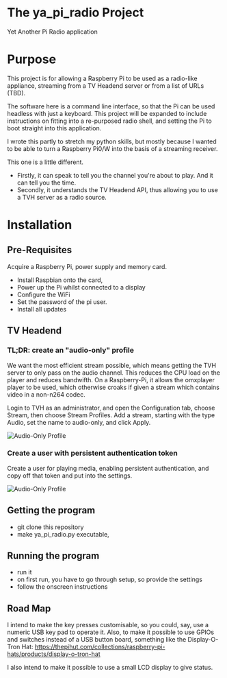 # The ya_pi_radio Project

Yet Another Pi Radio application

# Purpose

This project is for allowing a Raspberry Pi to be used as a radio-like appliance, streaming from a TV Headend server or from a list of URLs (TBD).

The software here is a command line interface, so that the Pi can be used headless with just a keyboard. This project will be expanded to include instructions on fitting into a re-purposed radio shell, and setting the Pi to boot straight into this application.

I wrote this partly to stretch my python skills, but mostly because I wanted to be able to turn a Raspberry Pi0/W into the basis of a streaming receiver.

This one is a little different. 
* Firstly, it can speak to tell you the channel you're about to play. And it can tell you the time.
* Secondly, it understands the TV Headend API, thus allowing you to use a TVH server as a radio source.



# Installation

## Pre-Requisites

Acquire a Raspberry Pi, power supply and memory card. 

* Install Raspbian onto the card,
* Power up the Pi whilst connected to a display
* Configure the WiFi
* Set the password of the pi user.
* Install all updates


## TV Headend

### TL;DR: create an "audio-only" profile

We want the most efficient stream possible, which means getting the TVH
server to only pass on the audio channel. This reduces the CPU load on
the player and reduces bandwifth. On a Raspberry-Pi, it allows the
omxplayer player to be used, which otherwise croaks if given a stream
which contains video in a non-n264 codec.

Login to TVH as an administrator, and open the Configuration tab, choose
Stream, then choose Stream Profiles. Add a stream, starting with the
type Audio, set the name to audio-only, and click Apply.
 
![Audio-Only Profile](https://raw.githubusercontent.com/speculatrix/ya_pi_radio/master/create_audio_only_profile.png)


### Create a user with persistent authentication token

Create a user for playing media, enabling persistent authentication, and copy off that token and put into the settings.

![Audio-Only Profile](https://raw.githubusercontent.com/speculatrix/ya_pi_radio/master/webby_user.png)



## Getting the program

* git clone this repository
* make ya_pi_radio.py executable, 


## Running the program

* run it
* on first run, you have to go through setup, so provide the settings
* follow the onscreen instructions



## Road Map

I intend to make the key presses customisable, so you could, say, use a
numeric USB key pad to operate it. Also, to make it possible to use GPIOs
and switches instead of a USB button board, something like the Display-O-Tron Hat:
https://thepihut.com/collections/raspberry-pi-hats/products/display-o-tron-hat

I also intend to make it possible to use a small LCD display to give status.

